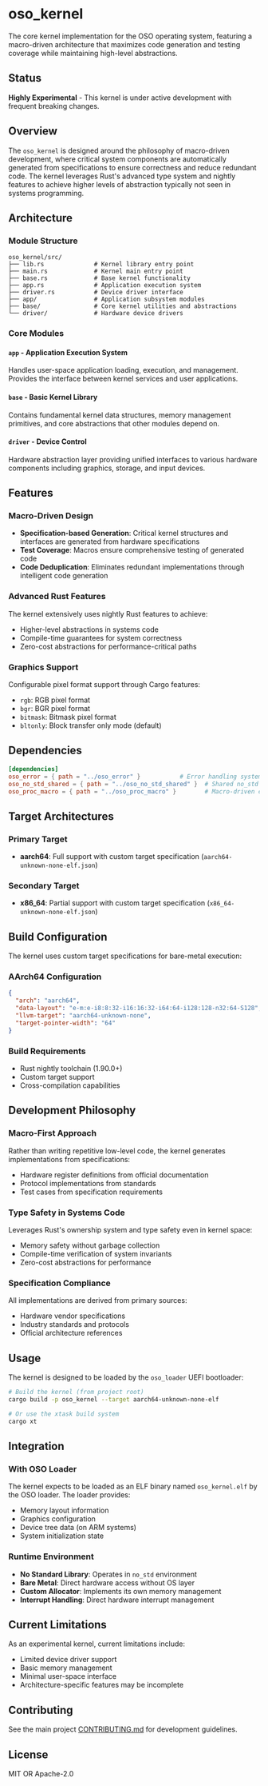 # oso_kernel

The core kernel implementation for the OSO operating system, featuring a macro-driven architecture that maximizes code generation and testing coverage while maintaining high-level abstractions.

## Status

**Highly Experimental** - This kernel is under active development with frequent breaking changes.

## Overview

The `oso_kernel` is designed around the philosophy of macro-driven development, where critical system components are automatically generated from specifications to ensure correctness and reduce redundant code. The kernel leverages Rust's advanced type system and nightly features to achieve higher levels of abstraction typically not seen in systems programming.

## Architecture

### Module Structure

```
oso_kernel/src/
├── lib.rs              # Kernel library entry point
├── main.rs             # Kernel main entry point
├── base.rs             # Base kernel functionality
├── app.rs              # Application execution system
├── driver.rs           # Device driver interface
├── app/                # Application subsystem modules
├── base/               # Core kernel utilities and abstractions
└── driver/             # Hardware device drivers
```

### Core Modules

#### `app` - Application Execution System
Handles user-space application loading, execution, and management. Provides the interface between kernel services and user applications.

#### `base` - Basic Kernel Library
Contains fundamental kernel data structures, memory management primitives, and core abstractions that other modules depend on.

#### `driver` - Device Control
Hardware abstraction layer providing unified interfaces to various hardware components including graphics, storage, and input devices.

## Features

### Macro-Driven Design
- **Specification-based Generation**: Critical kernel structures and interfaces are generated from hardware specifications
- **Test Coverage**: Macros ensure comprehensive testing of generated code
- **Code Deduplication**: Eliminates redundant implementations through intelligent code generation

### Advanced Rust Features
The kernel extensively uses nightly Rust features to achieve:
- Higher-level abstractions in systems code
- Compile-time guarantees for system correctness
- Zero-cost abstractions for performance-critical paths

### Graphics Support
Configurable pixel format support through Cargo features:
- `rgb`: RGB pixel format
- `bgr`: BGR pixel format  
- `bitmask`: Bitmask pixel format
- `bltonly`: Block transfer only mode (default)

## Dependencies

```toml
[dependencies]
oso_error = { path = "../oso_error" }           # Error handling system
oso_no_std_shared = { path = "../oso_no_std_shared" }  # Shared no_std utilities
oso_proc_macro = { path = "../oso_proc_macro" }        # Macro-driven code generation
```

## Target Architectures

### Primary Target
- **aarch64**: Full support with custom target specification (`aarch64-unknown-none-elf.json`)

### Secondary Target  
- **x86_64**: Partial support with custom target specification (`x86_64-unknown-none-elf.json`)

## Build Configuration

The kernel uses custom target specifications for bare-metal execution:

### AArch64 Configuration
```json
{
  "arch": "aarch64",
  "data-layout": "e-m:e-i8:8:32-i16:16:32-i64:64-i128:128-n32:64-S128",
  "llvm-target": "aarch64-unknown-none",
  "target-pointer-width": "64"
}
```

### Build Requirements
- Rust nightly toolchain (1.90.0+)
- Custom target support
- Cross-compilation capabilities

## Development Philosophy

### Macro-First Approach
Rather than writing repetitive low-level code, the kernel generates implementations from specifications:
- Hardware register definitions from official documentation
- Protocol implementations from standards
- Test cases from specification requirements

### Type Safety in Systems Code
Leverages Rust's ownership system and type safety even in kernel space:
- Memory safety without garbage collection
- Compile-time verification of system invariants
- Zero-cost abstractions for performance

### Specification Compliance
All implementations are derived from primary sources:
- Hardware vendor specifications
- Industry standards and protocols
- Official architecture references

## Usage

The kernel is designed to be loaded by the `oso_loader` UEFI bootloader:

```bash
# Build the kernel (from project root)
cargo build -p oso_kernel --target aarch64-unknown-none-elf

# Or use the xtask build system
cargo xt
```

## Integration

### With OSO Loader
The kernel expects to be loaded as an ELF binary named `oso_kernel.elf` by the OSO loader. The loader provides:
- Memory layout information
- Graphics configuration
- Device tree data (on ARM systems)
- System initialization state

### Runtime Environment
- **No Standard Library**: Operates in `no_std` environment
- **Bare Metal**: Direct hardware access without OS layer
- **Custom Allocator**: Implements its own memory management
- **Interrupt Handling**: Direct hardware interrupt management

## Current Limitations

As an experimental kernel, current limitations include:
- Limited device driver support
- Basic memory management
- Minimal user-space interface
- Architecture-specific features may be incomplete

## Contributing

See the main project [CONTRIBUTING.md](../CONTRIBUTING.md) for development guidelines.

## License

MIT OR Apache-2.0
